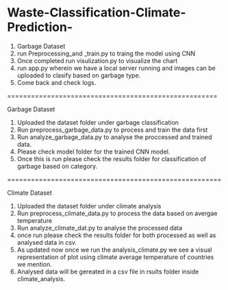 # Waste-Classification-Climate-Prediction-

1. Garbage Dataset 
2. run Preprocessing_and _train.py to traing the model using CNN
3. Once completed run visulization.py to visualize the chart 
4. run app.py wherein we have a local server running and images can be uploaded to clasify based on garbage type.
5. Come back and check logs.

=====================================================

Garbage Dataset

1. Uploaded the dataset folder under garbage classification
2. Run preprocess_garbage_data.py to process and train the data first
3. Run analyze_garbage_data.py to analyse the proccessed and trained data.
4. Please check model folder for the trained CNN model.
5. Once this is run please check the results folder for classification of garbage based on category.

======================================================

Climate Dataset

1. Uploaded the dataset folder under climate analysis
2. Run preprocess_climate_data.py to process the data based on avergae temperature
3. Run analyze_climate_dat.py to analyse the processed data 
4. once run please check the results folder for both processed as well as analysed data in csv.
5. As updated now once we run the analysis_climate.py we see a visual representation of plot using climate average temperature of countries we mention. 
6. Analysed data will be gereated in a csv file in rsults folder inside climate_analysis.